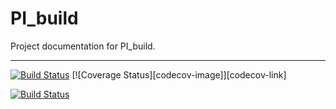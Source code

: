 # PI_build

Project documentation for PI_build.

---

[![Build Status][travis-image]][travis-link]
[![Coverage Status][codecov-image]][codecov-link]

[![Build Status](https://travis-ci.com/parallaxinnovations/PI_build.svg?branch=master)](https://travis-ci.com/parallaxinnovations/PI_build)


[travis-image]: https://img.shields.io/travis/mkdocs/mkdocs/master.svg
[travis-link]: https://travis-ci.org/mkdocs/mkdocs
